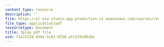 ```yaml
---
content_type: resource
description: ''
file: https://ol-ocw-studio-app-production.s3.amazonaws.com/courses/res-6-012-introduction-to-probability-spring-2018/f1e23128d39e5c818558afc529c0616e_RgGFvOpcQXY.pdf
file_type: application/pdf
resourcetype: Document
title: 3play pdf file
uid: f1e23128-d39e-5c81-8558-afc529c0616e
---
```

